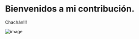 # Bienvenidos a mi contribución.

Chachán!!!

![image](https://github.com/Roberttovarv/Contribuciones-iniciales-Spain-FS-PT-65/assets/155775143/09f266a3-4655-4647-b54f-6f6d92b042de)
